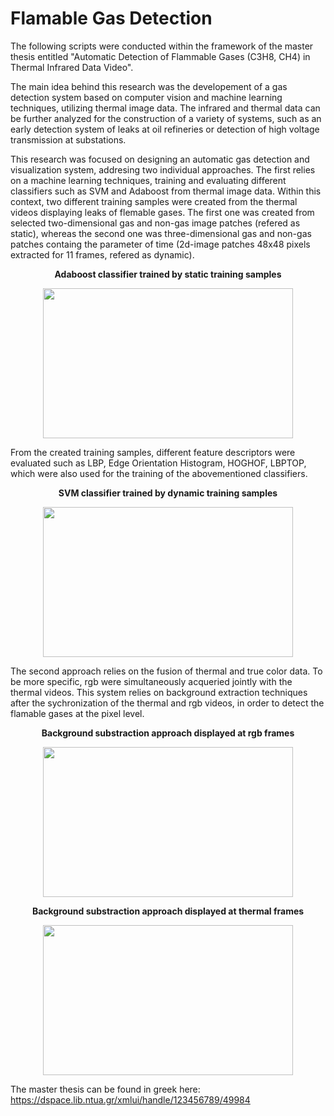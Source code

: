 # Flamable Gas Detection
The following scripts were conducted within the framework of the master thesis entitled "Automatic Detection of Flammable Gases (C3H8, CH4) in Thermal Infrared Data Video".

The main idea behind this research was the developement of a gas detection system based on computer vision and machine learning techniques, utilizing thermal image data. 
The infrared and thermal data can be further analyzed for the construction of a variety of systems, such as an early detection system of leaks at oil refineries or detection of high voltage transmission at substations.

This research was focused on designing an automatic gas detection and visualization system, addresing two individual approaches. The first relies on a machine learning techniques, training and evaluating different classifiers such as SVM and Adaboost from thermal image data. Within this context, two different training samples were created from the thermal videos displaying leaks of flemable gases. The first one was created from selected two-dimensional gas and non-gas image patches (refered as static), whereas the second one was three-dimensional gas and non-gas patches containg the parameter of time (2d-image patches 48x48 pixels extracted for 11 frames, refered as dynamic).

<p align="center">
  <b> Adaboost classifier trained by static training samples </b>
</p>

 <p align="center">
  <img src="https://user-images.githubusercontent.com/39597223/124766780-e30ac680-df3f-11eb-8268-f6d425fc1758.gif" width="400" height="240" >
 </p>

From the created training samples, different feature descriptors were evaluated such as LBP, Edge Orientation Histogram,  HOGHOF, LBPTOP, which were also used for the training of the abovementioned classifiers. 

<p align="center">
  <b> SVM classifier trained by dynamic training samples </b>
</p>

 <p align="center">
  <img src="https://user-images.githubusercontent.com/39597223/124767281-58769700-df40-11eb-8da6-0668f7fe7ad9.gif" width="400" height="240" >
 </p>

The second approach relies on the fusion of thermal and true color data. To be more specific, rgb were simultaneously acqueried jointly with the thermal videos. This system relies on background extraction techniques after the sychronization of the thermal and rgb videos, in order to detect the flamable gases at the pixel level.

<p align="center">
  <b> Background substraction approach displayed at rgb frames </b>
</p>

 <p align="center">
  <img src="https://user-images.githubusercontent.com/39597223/124764689-e56c2100-df3d-11eb-8682-adcecfea27d4.gif" width="400" height="240" >
 </p>

<p align="center">
  <b> Background substraction approach displayed at thermal frames </b>
</p>

 <p align="center">
  <img src="https://user-images.githubusercontent.com/39597223/124767507-8c51bc80-df40-11eb-9782-2740c4da24d5.gif" width="400" height="240" >
 </p>

The master thesis can be found in greek here: https://dspace.lib.ntua.gr/xmlui/handle/123456789/49984





